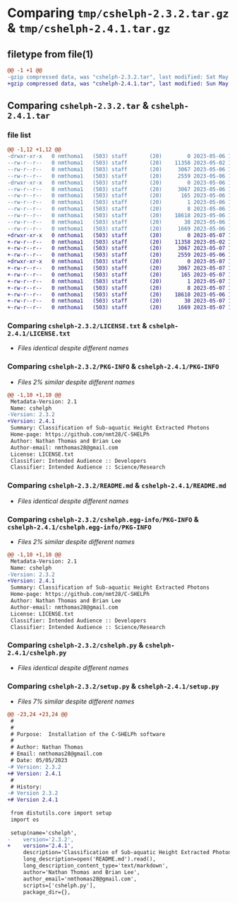 # Comparing `tmp/cshelph-2.3.2.tar.gz` & `tmp/cshelph-2.4.1.tar.gz`

## filetype from file(1)

```diff
@@ -1 +1 @@
-gzip compressed data, was "cshelph-2.3.2.tar", last modified: Sat May  6 18:55:12 2023, max compression
+gzip compressed data, was "cshelph-2.4.1.tar", last modified: Sun May  7 17:15:59 2023, max compression
```

## Comparing `cshelph-2.3.2.tar` & `cshelph-2.4.1.tar`

### file list

```diff
@@ -1,12 +1,12 @@
-drwxr-xr-x   0 nmthoma1   (503) staff       (20)        0 2023-05-06 18:55:12.853869 cshelph-2.3.2/
--rw-r--r--   0 nmthoma1   (503) staff       (20)    11358 2023-05-02 19:47:21.000000 cshelph-2.3.2/LICENSE.txt
--rw-r--r--   0 nmthoma1   (503) staff       (20)     3067 2023-05-06 18:55:12.853721 cshelph-2.3.2/PKG-INFO
--rw-r--r--   0 nmthoma1   (503) staff       (20)     2559 2023-05-06 18:41:33.000000 cshelph-2.3.2/README.md
-drwxr-xr-x   0 nmthoma1   (503) staff       (20)        0 2023-05-06 18:55:12.853512 cshelph-2.3.2/cshelph.egg-info/
--rw-r--r--   0 nmthoma1   (503) staff       (20)     3067 2023-05-06 18:55:12.000000 cshelph-2.3.2/cshelph.egg-info/PKG-INFO
--rw-r--r--   0 nmthoma1   (503) staff       (20)      165 2023-05-06 18:55:12.000000 cshelph-2.3.2/cshelph.egg-info/SOURCES.txt
--rw-r--r--   0 nmthoma1   (503) staff       (20)        1 2023-05-06 18:55:12.000000 cshelph-2.3.2/cshelph.egg-info/dependency_links.txt
--rw-r--r--   0 nmthoma1   (503) staff       (20)        8 2023-05-06 18:55:12.000000 cshelph-2.3.2/cshelph.egg-info/top_level.txt
--rw-r--r--   0 nmthoma1   (503) staff       (20)    18618 2023-05-06 15:38:00.000000 cshelph-2.3.2/cshelph.py
--rw-r--r--   0 nmthoma1   (503) staff       (20)       38 2023-05-06 18:55:12.853921 cshelph-2.3.2/setup.cfg
--rw-r--r--   0 nmthoma1   (503) staff       (20)     1669 2023-05-06 18:55:08.000000 cshelph-2.3.2/setup.py
+drwxr-xr-x   0 nmthoma1   (503) staff       (20)        0 2023-05-07 17:15:59.538681 cshelph-2.4.1/
+-rw-r--r--   0 nmthoma1   (503) staff       (20)    11358 2023-05-02 19:47:21.000000 cshelph-2.4.1/LICENSE.txt
+-rw-r--r--   0 nmthoma1   (503) staff       (20)     3067 2023-05-07 17:15:59.538546 cshelph-2.4.1/PKG-INFO
+-rw-r--r--   0 nmthoma1   (503) staff       (20)     2559 2023-05-06 18:41:33.000000 cshelph-2.4.1/README.md
+drwxr-xr-x   0 nmthoma1   (503) staff       (20)        0 2023-05-07 17:15:59.538381 cshelph-2.4.1/cshelph.egg-info/
+-rw-r--r--   0 nmthoma1   (503) staff       (20)     3067 2023-05-07 17:15:59.000000 cshelph-2.4.1/cshelph.egg-info/PKG-INFO
+-rw-r--r--   0 nmthoma1   (503) staff       (20)      165 2023-05-07 17:15:59.000000 cshelph-2.4.1/cshelph.egg-info/SOURCES.txt
+-rw-r--r--   0 nmthoma1   (503) staff       (20)        1 2023-05-07 17:15:59.000000 cshelph-2.4.1/cshelph.egg-info/dependency_links.txt
+-rw-r--r--   0 nmthoma1   (503) staff       (20)        8 2023-05-07 17:15:59.000000 cshelph-2.4.1/cshelph.egg-info/top_level.txt
+-rw-r--r--   0 nmthoma1   (503) staff       (20)    18618 2023-05-06 15:38:00.000000 cshelph-2.4.1/cshelph.py
+-rw-r--r--   0 nmthoma1   (503) staff       (20)       38 2023-05-07 17:15:59.538723 cshelph-2.4.1/setup.cfg
+-rw-r--r--   0 nmthoma1   (503) staff       (20)     1669 2023-05-07 17:15:18.000000 cshelph-2.4.1/setup.py
```

### Comparing `cshelph-2.3.2/LICENSE.txt` & `cshelph-2.4.1/LICENSE.txt`

 * *Files identical despite different names*

### Comparing `cshelph-2.3.2/PKG-INFO` & `cshelph-2.4.1/PKG-INFO`

 * *Files 2% similar despite different names*

```diff
@@ -1,10 +1,10 @@
 Metadata-Version: 2.1
 Name: cshelph
-Version: 2.3.2
+Version: 2.4.1
 Summary: Classification of Sub-aquatic Height Extracted Photons
 Home-page: https://github.com/nmt28/C-SHELPh
 Author: Nathan Thomas and Brian Lee
 Author-email: nmthomas28@gmail.com
 License: LICENSE.txt
 Classifier: Intended Audience :: Developers
 Classifier: Intended Audience :: Science/Research
```

### Comparing `cshelph-2.3.2/README.md` & `cshelph-2.4.1/README.md`

 * *Files identical despite different names*

### Comparing `cshelph-2.3.2/cshelph.egg-info/PKG-INFO` & `cshelph-2.4.1/cshelph.egg-info/PKG-INFO`

 * *Files 2% similar despite different names*

```diff
@@ -1,10 +1,10 @@
 Metadata-Version: 2.1
 Name: cshelph
-Version: 2.3.2
+Version: 2.4.1
 Summary: Classification of Sub-aquatic Height Extracted Photons
 Home-page: https://github.com/nmt28/C-SHELPh
 Author: Nathan Thomas and Brian Lee
 Author-email: nmthomas28@gmail.com
 License: LICENSE.txt
 Classifier: Intended Audience :: Developers
 Classifier: Intended Audience :: Science/Research
```

### Comparing `cshelph-2.3.2/cshelph.py` & `cshelph-2.4.1/cshelph.py`

 * *Files identical despite different names*

### Comparing `cshelph-2.3.2/setup.py` & `cshelph-2.4.1/setup.py`

 * *Files 7% similar despite different names*

```diff
@@ -23,24 +23,24 @@
 #
 #
 # Purpose:  Installation of the C-SHELPh software
 #
 # Author: Nathan Thomas
 # Email: nmthomas28@gmail.com
 # Date: 05/05/2023
-# Version: 2.3.2
+# Version: 2.4.1
 #
 # History:
-# Version 2.3.2
+# Version 2.4.1
 
 from distutils.core import setup
 import os
 
 setup(name='cshelph',
-    version='2.3.2',
+    version='2.4.1',
     description='Classification of Sub-aquatic Height Extracted Photons',
     long_description=open('README.md').read(),
     long_description_content_type='text/markdown',
     author='Nathan Thomas and Brian Lee',
     author_email='nmthomas28@gmail.com',
     scripts=['cshelph.py'],
     package_dir={},
```


